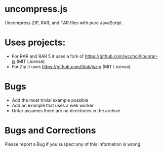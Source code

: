 # uncompress.js
Uncompress ZIP, RAR, and TAR files with pure JavaScript

# Uses projects:
* For RAR and RAR 5 it uses a fork of https://github.com/wcchoi/libunrar-js (MIT License)
* For Zip it uses https://github.com/Stuk/jszip (MIT License)

# Bugs
* Add the most trivial example possible
* Add an example that uses a web worker
* Untar assumes there are no directories in the archive.

# Bugs and Corrections
Please report a Bug if you suspect any of this information is wrong.
